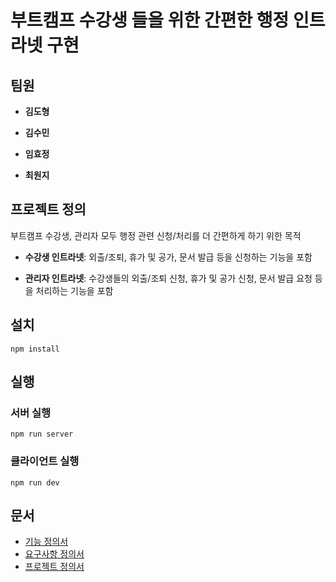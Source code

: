 # 부트캠프 수강생 들을 위한 간편한 행정 인트라넷 구현


## 팀원


- **김도형**
  
- **김수민**
  
- **임효정**
  
- **최원지**


## 프로젝트 정의


부트캠프 수강생, 관리자 모두 행정 관련 신청/처리를 더 간편하게 하기 위한 목적


- **수강생 인트라넷**: 외출/조퇴, 휴가 및 공가, 문서 발급 등을 신청하는 기능을 포함
  
- **관리자 인트라넷**: 수강생들의 외출/조퇴 신청, 휴가 및 공가 신청, 문서 발급 요청 등을 처리하는 기능을 포함



## 설치

```
npm install
```



## 실행


### 서버 실행

```
npm run server 
```

### 클라이언트 실행

```
npm run dev 
```


## 문서


- [기능 정의서](https://github.com/Dev-FE-1/Toy_Project_Team-4/blob/main/design/%EA%B8%B0%EB%8A%A5%20%EC%A0%95%EC%9D%98%EC%84%9C.md)
- [요구사항 정의서](https://github.com/Dev-FE-1/Toy_Project_Team-4/blob/main/design/%EC%9A%94%EA%B5%AC%EC%82%AC%ED%95%AD%20%EC%A0%95%EC%9D%98%EC%84%9C.md)
- [프로젝트 정의서](https://github.com/Dev-FE-1/Toy_Project_Team-4/blob/main/design/%ED%94%84%EB%A1%9C%EC%A0%9D%ED%8A%B8%20%EC%A0%95%EC%9D%98%EC%84%9C.md)

